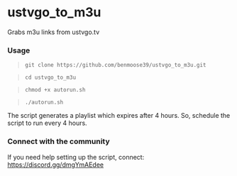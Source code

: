 # ustvgo_to_m3u
Grabs m3u links from ustvgo.tv

### Usage
> `git clone https://github.com/benmoose39/ustvgo_to_m3u.git`

> `cd ustvgo_to_m3u`

> `chmod +x autorun.sh`

> `./autorun.sh`

The script generates a playlist which expires after 4 hours. So, schedule the script to run every 4 hours.

### Connect with the community

If you need help setting up the script, connect: https://discord.gg/dmgYmAEdee
